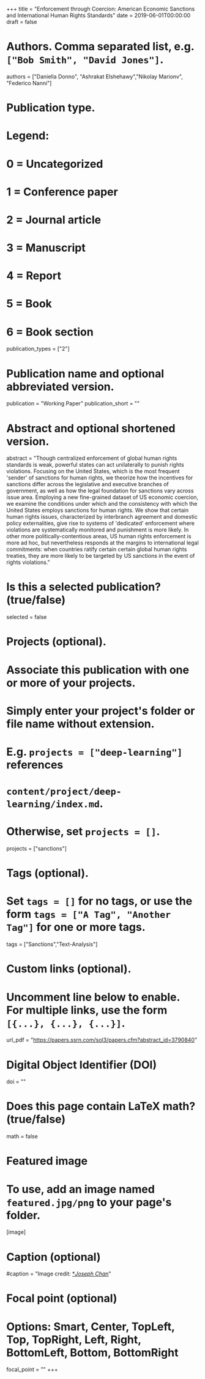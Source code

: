 +++
title = "Enforcement through Coercion: American Economic Sanctions and International Human Rights Standards"
date = 2019-06-01T00:00:00
draft = false

# Authors. Comma separated list, e.g. `["Bob Smith", "David Jones"]`.
authors = ["Daniella Donno", "Ashrakat Elshehawy","Nikolay Marionv", "Federico Nanni"]

# Publication type.
# Legend:
# 0 = Uncategorized
# 1 = Conference paper
# 2 = Journal article
# 3 = Manuscript
# 4 = Report
# 5 = Book
# 6 = Book section
publication_types = ["2"]

# Publication name and optional abbreviated version.
publication = "Working Paper"
publication_short = ""

# Abstract and optional shortened version.
abstract = "Though centralized enforcement of global human rights standards is weak, powerful states can act unilaterally to punish rights violations. Focusing on the United States, which is the most frequent 'sender' of sanctions for human rights, we theorize how the incentives for sanctions differ across the legislative and executive branches of government, as well as how the legal foundation for sanctions vary across issue area. Employing a new fine-grained dataset of US economic coercion, we examine the conditions under which and the consistency with which the United States employs sanctions for human rights. We show that certain human rights issues, characterized by interbranch agreement and domestic policy externalities, give rise to systems of 'dedicated' enforcement where violations are systematically monitored and punishment is more likely. In other more politically-contentious areas, US human rights enforcement is more ad hoc, but nevertheless responds at the margins to international legal commitments: when countries ratify certain certain global human rights treaties, they are more likely to be targeted by US sanctions in the event of rights violations."

# Is this a selected publication? (true/false)
selected = false

# Projects (optional).
#   Associate this publication with one or more of your projects.
#   Simply enter your project's folder or file name without extension.
#   E.g. `projects = ["deep-learning"]` references 
#   `content/project/deep-learning/index.md`.
#   Otherwise, set `projects = []`.
projects = ["sanctions"]

# Tags (optional).
#   Set `tags = []` for no tags, or use the form `tags = ["A Tag", "Another Tag"]` for one or more tags.
tags = ["Sanctions","Text-Analysis"]

# Custom links (optional).
#   Uncomment line below to enable. For multiple links, use the form `[{...}, {...}, {...}]`.
url_pdf = "https://papers.ssrn.com/sol3/papers.cfm?abstract_id=3790840"


# Digital Object Identifier (DOI)
doi = ""

# Does this page contain LaTeX math? (true/false)
math = false

# Featured image
# To use, add an image named `featured.jpg/png` to your page's folder. 
[image]
  # Caption (optional)
  #caption = "Image credit: [**Joseph Chan*](https://unsplash.com/photos/GOX3FMgcWK4)"

  # Focal point (optional)
  # Options: Smart, Center, TopLeft, Top, TopRight, Left, Right, BottomLeft, Bottom, BottomRight
  focal_point = ""
+++


